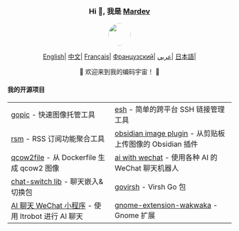 <div align="center">
    <h3>Hi 👋, 我是 <a href="#">Mardev</a></h3>
 <p align="center">
        <a href="http://portofolio-to.000.pe/?i=1">
            <img src="https://media.npr.org/assets/img/2023/12/12/gettyimages-1054147940-627235e01fb63b4644bec84204c259f0a343e35b.jpg?s=1100&c=50&f=jpeg" width="50" style="border-radius:40px": />
        </a>
    </p>
    <p align="center">
        <a href="https://github.com/eust-w/eust-w/blob/main/README.md"><span>English</span></a>|
        <a href="https://github.com/eust-w/eust-w/blob/main/README_CN.md"><span>中文</span></a>|
        <a href="https://github.com/eust-w/eust-w/blob/main/README_FR.md"><span>Français</span></a>|
        <a href="https://github.com/eust-w/eust-w/blob/main/README_RU.md"><span>Французский</span></a>|
        <a href="https://github.com/eust-w/eust-w/blob/main/README_AR.md"><span>عربي</span></a>|
        <a href="https://github.com/eust-w/eust-w/blob/main/README_JP.md"><span>日本語</span></a>|
    </p>
    <p>🌟 欢迎来到我的编码宇宙！ 🌟</p>
    <h4 align="left">我的开源项目</h4>
    <table align="center">
        <tr>
            <td><a href="https://github.com/eust-w/gopic">gopic</a> - 快速图像托管工具</td>
            <td><a href="https://github.com/eust-w/esh">esh</a> - 简单的跨平台 SSH 链接管理工具</td>
        </tr>
        <tr>
            <td><a href="https://github.com/eust-w/rsm">rsm</a> - RSS 订阅功能聚合工具</td>
            <td><a href="https://github.com/eust-w/obsidian-image-auto-upload">obsidian image plugin</a> - 从剪贴板上传图像的 Obsidian 插件</td>
        </tr>
        <tr>
            <td><a href="https://github.com/eust-w/qcow2file">qcow2file</a> - 从 Dockerfile 生成 qcow2 图像</td>
            <td><a href="https://github.com/eust-w/aiPlatform">ai with wechat</a> - 使用各种 AI 的 WeChat 聊天机器人</td>
        </tr>
        <tr>
            <td><a href="https://github.com/eust-w/openai-chat-switch">chat-switch lib</a> - 聊天嵌入&切换包</td>
            <td><a href="https://github.com/eust-w/govirsh">govirsh</a> - Virsh Go 包</td>
        </tr>
        <tr>
            <td><a href="https://github.com/eust-w/ltrobot-mimiwechat">AI 聊天 WeChat 小程序</a> - 使用 ltrobot 进行 AI 聊天</td>
            <td><a href="https://github.com/eust-w/gnome-extension-wakwaka">gnome-extension-wakwaka</a> - Gnome 扩展</td>
        </tr>
    </table>
</div>
